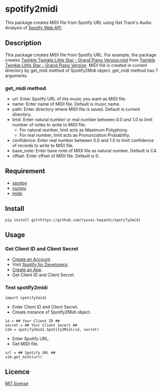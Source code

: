 # spotify2midi
This package creates MIDI file from Spotify URL using Get Track's Audio Analysis of [Spotify Web API](https://developer.spotify.com/documentation/web-api).

## Description
This package creates MIDI file from Spotify URL. For example, the package creates [Twinkle Twinkle Little Star - Grand Piano Version.mid]() from [Twinkle Twinkle Little Star - Grand Piano Version](https://open.spotify.com/track/5Yx45WDFNYLFwj3pjtvfJ6). MIDI file is created in current directory by get_midi method of Spotify2Midi object. get_midi method has 7 arguments.

### get_midi method
* url: Enter Spotify URL of the music you want as MIDI file.
* name: Enter name of MIDI file. Default is music name.
* path: Enter directory where MIDI file is saved. Default is current directory.
* limit: Enter natural number or real number between 0.0 and 1.0 to limit number of notes to write to MIDI file.
  * For natural number, limit acts as Maximum Polyphony.
  * For real number, limit acts as Pronunciation Probability.
* confidence: Enter real number between 0.0 and 1.0 to limit confidence of records to write to MIDI file.
* base_note: Enter base note of MIDI file as natural number. Default is C4.
* offset: Enter offset of MIDI file. Default is 0.

## Requirement
* [spotipy](https://spotipy.readthedocs.io)
* [numpy](https://numpy.org)
* [mido](https://mido.readthedocs.io)

## Install
```
pip install git+https://github.com/ryusei-hayashi/spotify2midi
```

## Usage
### Get Client ID and Client Secret
* [Create an Account](https://www.spotify.com/us/signup).
* Visit [Spotify for Developers](https://developer.spotify.com/dashboard).
* [Create an App](https://developer.spotify.com/dashboard/create).
* Get Client ID and Client Secret.

### Test spotify2midi
```
import spotify2midi
```
* Enter Client ID and Client Secret.
* Create instance of Spotify2Midi object.
```
id = ## Your Client ID ##
secret = ## Your Client Secert ##
s2m = spotify2midi.Spotify2Midi(id, secret)
```
* Enter Spotify URL.
* Get MIDI file.
```
url = ## Spotify URL ##
s2m.get_midi(url)
```

## Licence
[MIT license](https://en.wikipedia.org/wiki/MIT_License)
